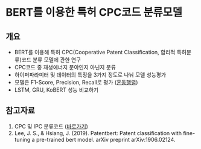 # BERT를 이용한 특허 CPC코드 분류모델
## 개요
* BERT를 이용해 특허 CPC(Cooperative Patent Classification, 합리적 특허분류)코드 분류 모델에 관한 연구
* CPC코드 중 재생에너지 분야인지 아닌지 분류
* 하이퍼파라미터 및 데이터의 특징을 3가지 정도로 나눠 모델 성능평가
* 모델은 F1-Score, Precision, Recall로 평가 ([혼동행렬](https://blog.naver.com/applewoods/222310789382))
* LSTM, GRU, KoBERT 성능 비교하기

## 참고자료
1. CPC 및 IPC 분류코드 ([바로가기](https://www.kipo.go.kr/ko/kpoContentView.do?menuCd=SCD0200269))
2. Lee, J. S., & Hsiang, J. (2019). Patentbert: Patent classification with fine-tuning a pre-trained bert model. arXiv preprint arXiv:1906.02124.